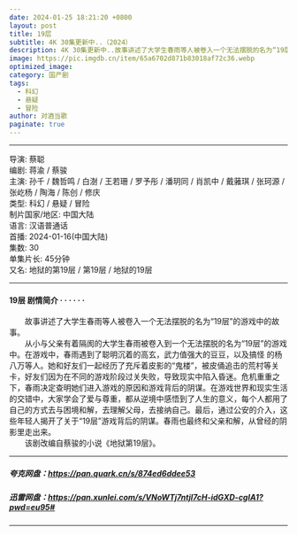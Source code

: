 ```yaml
---
date: 2024-01-25 18:21:20 +0800
layout: post
title: 19层
subtitle: 4K 30集更新中..（2024）
description: 4K 30集更新中..故事讲述了大学生春雨等人被卷入一个无法摆脱的名为“19层”的游戏中的故事。该剧改编自蔡骏的小说《地狱第19层》，从小与父亲有着隔阂的大学生春雨被卷入到一个无法摆脱的名为“19层”的游戏中。在游戏中...
image: https://pic.imgdb.cn/item/65a6702d871b83018af72c36.webp
optimized_image: 
category: 国产剧
tags:
  - 科幻
  - 悬疑
  - 冒险
author: 对酒当歌
paginate: true
---
```


---

导演: 蔡聪  
编剧: 蒋渝 / 蔡骏  
主演: 孙千 / 魏哲鸣 / 白澍 / 王若珊 / 罗予彤 / 潘玥同 / 肖凯中 / 戴蕥琪 / 张珂源 / 张屹杨 / 陶海 / 陈创 / 修庆  
类型: 科幻 / 悬疑 / 冒险  
制片国家/地区: 中国大陆  
语言: 汉语普通话  
首播: 2024-01-16(中国大陆)  
集数: 30  
单集片长: 45分钟  
又名: 地狱的第19层 / 第19层 / 地狱的19层  

---

#### 19层 剧情简介 · · · · · ·

　　故事讲述了大学生春雨等人被卷入一个无法摆脱的名为“19层”的游戏中的故事。  
　　从小与父亲有着隔阂的大学生春雨被卷入到一个无法摆脱的名为“19层”的游戏中。在游戏中，春雨遇到了聪明沉着的高玄，武力值强大的豆豆，以及搞怪 的杨八万等人。她和好友们一起经历了充斥着皮影的“鬼楼”，被皮俑追击的荒村等关卡，好友们因为在不同的游戏阶段过关失败，导致现实中陷入昏迷。危机重重之下，春雨决定查明她们进入游戏的原因和游戏背后的阴谋。在游戏世界和现实生活的交错中，大家学会了爱与尊重，都从逆境中感悟到了人生的意义，每个人都用了自己的方式去与困境和解，去理解父母，去接纳自己。最后，通过公安的介入，这些年轻人揭开了关于“19层”游戏背后的阴谋。春雨也最终和父亲和解，从曾经的阴影里走出来。  
　　该剧改编自蔡骏的小说《地狱第19层》。  

---

##### 夸克网盘：<https://pan.quark.cn/s/874ed6ddee53>

##### 迅雷网盘：<https://pan.xunlei.com/s/VNoWTj7ntjl7cH-idGXD-cgIA1?pwd=eu95#>

---
